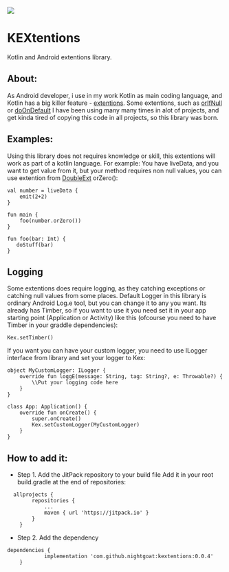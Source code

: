 [![](https://jitpack.io/v/NightGoat/KEXtentions.svg)](https://jitpack.io/#NightGoat/KEXtentions)
# KEXtentions
Kotlin and Android extentions library.

## About:
As Android developer, i use in my work Kotlin as main coding language, and Kotlin has a big killer feature - [extentions](https://kotlinlang.org/docs/extensions.html). Some extentions, such as [orIfNull](https://github.com/NightGoat/KEXtentions/blob/master/KEXtentions/src/main/java/ru/nightgoat/kextentions/OtherExt.kt) or [doOnDefault](https://github.com/NightGoat/KEXtentions/blob/master/KEXtentions/src/main/java/ru/nightgoat/kextentions/HighOrderFunctions.kt) I have been using many many times in alot of projects, and get kinda tired of copying this code in all projects, so this library was born.

## Examples:
Using this library does not requires knowledge or skill, this extentions will work as part of a kotlin language. For example:
You have liveData, and you want to get value from it, but your method requires non null values, you can use extention from [DoubleExt](https://github.com/NightGoat/KEXtentions/blob/master/KEXtentions/src/main/java/ru/nightgoat/kextentions/DoubleExt.kt) orZero():
```
val number = liveData {
	emit(2+2)
}

fun main {
    foo(number.orZero())
}

fun foo(bar: Int) {
   doStuff(bar)
}
```

## Logging
Some extentions does require logging, as they catching exceptions or catching null values from some places. Default Logger in this library is ordinary Android Log.e tool, but you can change it to any you want. Its already has Timber, so if you want to use it you need set it in your app starting point (Application or Activity) like this (ofcourse you need to have Timber in your graddle dependencies):
```
Kex.setTimber()
```
If you want you can have your custom logger, you need to use ILogger interface from library and set your logger to Kex:
```
object MyCustomLogger: ILogger {
    override fun loggE(message: String, tag: String?, e: Throwable?) {
        \\Put your logging code here
    }
}

class App: Application() {
    override fun onCreate() {
        super.onCreate()
        Kex.setCustomLogger(MyCustomLogger)
    }
}
```

## How to add it:
* Step 1. Add the JitPack repository to your build file
Add it in your root build.gradle at the end of repositories:
```
  allprojects {
		repositories {
			...
			maven { url 'https://jitpack.io' }
		}
	}
```
* Step 2. Add the dependency
```
dependencies {
	        implementation 'com.github.nightgoat:kextentions:0.0.4'
	}
```
